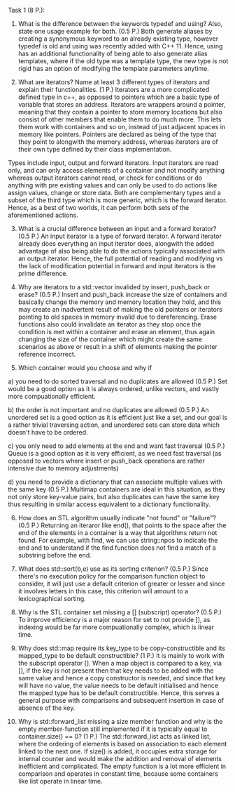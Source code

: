 Task 1 (8 P.):

1. What is the difference between the keywords typedef and using? Also, state one usage example for both. (0.5 P.)
Both generate aliases by creating a synonymous keyword to an already existing type, however typedef is old and using was recently added with C++ 11. Hence,
using has an additional functionality of being able to also generate alias templates, where if the old type was a template type, the new type is not rigid has an option
of modifying the template parameters anytime.

2. What are iterators? Name at least 3 different types of iterators and explain their functionalities. (1 P.)
Iterators are a more complicated defined type in c++, as opposed to pointers which are a basic type of variable that stores an address. Iterators are wrappers around a pointer,
meaning that they contain a pointer to store memory locations but also consist of other members that enable them to do much more. This lets them work with containers and so on, 
instead of just adjacent spaces in memory like pointers. Pointers are declared as being of the type that they point to alongwith the memory address, whereas iterators are of
their own type defined by their class implementation.

Types include input, output and forward iterators. Input iterators are read only, and can only access elements of a container and not modify anything whereas output iterators
cannot read, or check for conditions or do anything with pre existing values and can only be used to do actions like assign values, change or store data. Both are complementary
types and a subset of the third type which is more generic, which is the forward iterator. Hence, as a best of two worlds, it can perform both sets of the aforementioned actions.

3. What is a crucial difference between an input and a forward iterator? (0.5 P.)
An input iterator is a type of forward iterator. A forward iterator already does everything an input iterator does, alongwith the added advantage of also being able to do the
actions typically associated with an output iterator. Hence, the full potential of reading and modifying vs the lack of modification potential in forward and input iterators is
the prime difference.

4. Why are iterators to a std::vector invalided by insert, push_back or erase? (0.5 P.)
Insert and push_back increase the size of containers and basically change the memory and memory location they hold, and this may create an inadvertent result of making the old
pointers or iterators pointing to old spaces in memory invalid due to dereferencing. Erase functions also could invalidate an iterator as they stop once the condition is met 
within a container and erase an element, thus again changing the size of the container which might create the same scenarios as above or result in a shift of elements making the
pointer reference incorrect.

5. Which container would you choose and why if


a) you need to do sorted traversal and no duplicates are allowed (0.5 P.)
Set would be a good option as it is always ordered, unlike vectors, and vastly more compuationally efficient.


b) the order is not important and no duplicates are allowed (0.5 P.)
An unordered set is a good option as it is efficient just like a set, and our goal is a rather trivial traversing action, and unordered sets can store
data which doesn't have to be ordered.

c) you only need to add elements at the end and want fast traversal (0.5 P.)
Queue is a good option as it is very efficient, as we need fast traversal (as opposed to vectors where insert or push_back operations are rather intensive due to memory adjustments)

d) you need to provide a dictionary that can associate multiple values with the same key (0.5 P.)
Multimap containers are ideal in this situation, as they not only store key-value pairs, but also duplicates can have the same key thus resulting in similar access equivalent to a dictionary functionality.

6. How does an STL algorithm usually indicate "not found" or "failure"? (0.5 P.)
Returning an iteraror like end(), that points to the space after the end of the elements in a container is a way that algorithms return not found. For example, with find, we can use string::npos to indicate
the end and to understand if the find function does not find a match of a substring before the end.

7. What does std::sort(b,e) use as its sorting criterion? (0.5 P.)
Since there's no execution policy for the comparison function object to consider, it will just use a default criterion of greater or lesser and since it involves letters in this case, this criterion
will amount to a lexicographical sorting.

8. Why is the STL container set missing a [] (subscript) operator? (0.5 P.)
To improve efficiency is a major reason for set to not provide [], as indexing would be far more compuationally complex, which is linear time.

9. Why does std::map require its key_type to be copy-constructible and its mapped_type to be default constructible? (1 P.)
It is mainly to work with the subscript operator []. When a map object is compared to a key, via [], if the key is not present then that key needs to be added with the same value and hence a copy constructor is needed,
and since that key will have no value, the value needs to be default initialised and hence the mapped type has to be default constructible. Hence, this serves a general purpose with comparisons and subsequent insertion
in case of absence of the key.


10. Why is std::forward_list missing a size member function and why is the empty member-function still implemented if it is typically equal to container.size() == 0? (1 P.)
The std::forward_list acts as linked list, where the ordering of elements is based on association to each element linked to the next one. If size() is added, it occupies extra storage for internal counter and would make the addition and removal of elements inefficient and complicated. The empty function is a lot more efficient in comparison and operates in constant time, because some containers like list operate in linear time.
